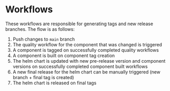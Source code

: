 # Workflows

These workflows are responsible for generating tags and new release branches. The flow is as follows:

1. Push changes to `main` branch
2. The quality workflow for the component that was changed is triggered
3. A component is tagged on successfully completed quality workflows
4. A component is built on component tag creation
5. The helm chart is updated with new pre-release version and component versions on successfully completed 
component built workflows
6. A new final release for the helm chart can be manually triggered (new branch + final tag is created)
7. The helm chart is released on final tags